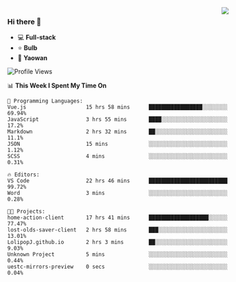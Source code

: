 <img  align="right" src="https://github-readme-stats.vercel.app/api?username=LolipopJ&show_icons=true&count_private=true&hide_title=true&include_all_commits=true&theme=vue">

### Hi there 👋

- :computer: **Full-stack**
- :star: **Bulb**
- :pill: **Yaowan**

<!--START_SECTION:waka-->
![Profile Views](http://img.shields.io/badge/Profile%20Views-0-blue)

📊 **This Week I Spent My Time On** 

```text
💬 Programming Languages: 
Vue.js                   15 hrs 58 mins      █████████████████░░░░░░░░   69.94% 
JavaScript               3 hrs 55 mins       ████░░░░░░░░░░░░░░░░░░░░░   17.2% 
Markdown                 2 hrs 32 mins       ██░░░░░░░░░░░░░░░░░░░░░░░   11.1% 
JSON                     15 mins             ░░░░░░░░░░░░░░░░░░░░░░░░░   1.12% 
SCSS                     4 mins              ░░░░░░░░░░░░░░░░░░░░░░░░░   0.31%

🔥 Editors: 
VS Code                  22 hrs 46 mins      █████████████████████████   99.72% 
Word                     3 mins              ░░░░░░░░░░░░░░░░░░░░░░░░░   0.28%

🐱‍💻 Projects: 
home-action-client       17 hrs 41 mins      ███████████████████░░░░░░   77.47% 
lost-olds-saver-client   2 hrs 58 mins       ███░░░░░░░░░░░░░░░░░░░░░░   13.01% 
LolipopJ.github.io       2 hrs 3 mins        ██░░░░░░░░░░░░░░░░░░░░░░░   9.03% 
Unknown Project          5 mins              ░░░░░░░░░░░░░░░░░░░░░░░░░   0.44% 
uestc-mirrors-preview    0 secs              ░░░░░░░░░░░░░░░░░░░░░░░░░   0.04%

```


<!--END_SECTION:waka-->
